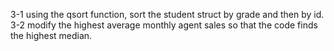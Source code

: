 3-1 using the qsort function, sort the student struct by grade and then by id.
3-2 modify the highest average monthly agent sales so that the code finds the highest median. 
